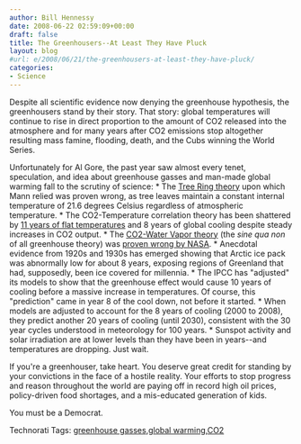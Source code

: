 ```yaml
---
author: Bill Hennessy
date: 2008-06-22 02:59:09+00:00
draft: false
title: The Greenhousers--At Least They Have Pluck
layout: blog
#url: e/2008/06/21/the-greenhousers-at-least-they-have-pluck/
categories:
- Science
---
```


Despite all scientific evidence now denying the greenhouse hypothesis, the greenhousers stand by their story. That story: global temperatures will continue to rise in direct proportion to the amount of CO2 released into the atmosphere and for many years after CO2 emissions stop altogether resulting mass famine, flooding, death, and the Cubs winning the World Series.

Unfortunately for Al Gore, the past year saw almost every tenet, speculation, and idea about greenhouse gasses and man-made global warming fall to the scrutiny of science:   * The [Tree Ring theory](https://wattsupwiththat.wordpress.com/2008/06/13/surprise-leaves-maintain-temperature-new-findings-may-put-dendroclimatology-as-metric-of-past-temperature-into-question/) upon which Mann relied was proven wrong, as tree leaves maintain a constant internal temperature of 21.6 degrees Celsius regardless of atmospheric temperature.   * The CO2-Temperature correlation theory has been shattered by [11 years of flat temperatures](https://wattsupwiththat.wordpress.com/2008/06/20/warming-on-11-year-hiatus/) and 8 years of global cooling despite steady increases in CO2 output.   * The [CO2-Water Vapor theory](https://wattsupwiththat.wordpress.com/2008/06/21/a-window-on-water-vapor-and-planetary-temperature-part-2/) (the _sine qua non_ of all greenhouse theory) was [proven wrong by NASA](https://www.cdc.noaa.gov/cgi-bin/Timeseries/timeseries.pl?ntype=1&var=Specific+Humidity+%28up+to+300mb+only%29&level=300&lat1=90&lat2=-90&lon1=-180&lon2=180&iseas=1&mon1=0&mon2=11&iarea=0&typeout=2&Submit=Create+Timeseries).   * Anecdotal evidence from 1920s and 1930s has emerged showing that Arctic ice pack was abnormally low for about 8 years, exposing regions of Greenland that had, supposedly, been ice covered for millennia.   * The IPCC has "adjusted" its models to show that the greenhouse effect would cause 10 years of cooling before a massive increase in temperatures. Of course, this "prediction" came in year 8 of the cool down, not before it started.   * When models are adjusted to account for the 8 years of cooling (2000 to 2008), they predict another 20 years of cooling (until 2030), consistent with the 30 year cycles understood in meteorology for 100 years.   * Sunspot activity and solar irradiation are at lower levels than they have been in years--and temperatures are dropping. Just wait.

If you're a greenhouser, take heart. You deserve great credit for standing by your convictions in the face of a hostile reality. Your efforts to stop progress and reason throughout the world are paying off in record high oil prices, policy-driven food shortages, and a mis-educated generation of kids.

You must be a Democrat.

Technorati Tags: [greenhouse gasses](https://technorati.com/tags/greenhouse%20gasses),[global warming](https://technorati.com/tags/global%20warming),[CO2](https://technorati.com/tags/CO2)
